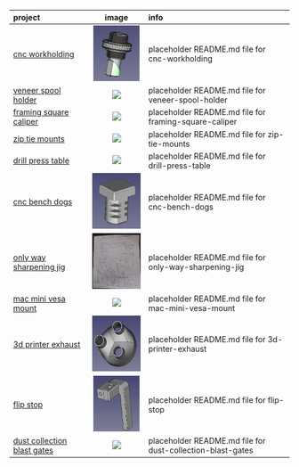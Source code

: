 | project | image | info |
| :--- | :---: | :--- |
|[cnc workholding](cnc-workholding)| <img src="cnc-workholding/preview.png" height="100"> | placeholder README.md file for cnc-workholding|
|[veneer spool holder](veneer-spool-holder)| <img src="veneer-spool-holder/preview.png" height="100"> | placeholder README.md file for veneer-spool-holder|
|[framing square caliper](framing-square-caliper)| <img src="framing-square-caliper/preview.png" height="100"> | placeholder README.md file for framing-square-caliper|
|[zip tie mounts](zip-tie-mounts)| <img src="zip-tie-mounts/preview.png" height="100"> | placeholder README.md file for zip-tie-mounts|
|[drill press table](drill-press-table)| <img src="drill-press-table/preview.png" height="100"> | placeholder README.md file for drill-press-table|
|[cnc bench dogs](cnc-bench-dogs)| <img src="cnc-bench-dogs/preview.png" height="100"> | placeholder README.md file for cnc-bench-dogs|
|[only way sharpening jig](only-way-sharpening-jig)| <img src="only-way-sharpening-jig/preview.png" height="100"> | placeholder README.md file for only-way-sharpening-jig|
|[mac mini vesa mount](mac-mini-vesa-mount)| <img src="mac-mini-vesa-mount/preview.png" height="100"> | placeholder README.md file for mac-mini-vesa-mount|
|[3d printer exhaust](3d-printer-exhaust)| <img src="3d-printer-exhaust/preview.png" height="100"> | placeholder README.md file for 3d-printer-exhaust|
|[flip stop](flip-stop)| <img src="flip-stop/preview.png" height="100"> | placeholder README.md file for flip-stop|
|[dust collection blast gates](dust-collection-blast-gates)| <img src="dust-collection-blast-gates/preview.png" height="100"> | placeholder README.md file for dust-collection-blast-gates|
